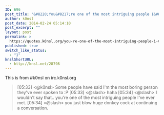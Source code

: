 ```yaml
---
ID: 696
post_title: '&#8220;You&#8217;re one of the most intriguing people I&#8217;ve ever met&#8221;'
author: k0nsl
post_date: 2014-02-24 05:14:10
post_excerpt: ""
layout: post
permalink: >
  https://quotes.k0nsl.org/you-re-one-of-the-most-intriguing-people-i-ve-ever-met.html
published: true
switch_like_status:
  - "1"
knslShortURL:
  - http://knsl.net/28798
---
```

This is from #k0nsl on irc.k0nsl.org

<blockquote>
[05:33] <@k0nsl> Some people have said I'm the most boring person they've ever spoken to :P
[05:33] <@slash> haha
[05:34] <@slash> I wouldn't say that.. you're one of the most intriguing people I've ever met.
[05:34] <@slash> you just blow huge donkey cock at continuing a conversation.
</blockquote>
